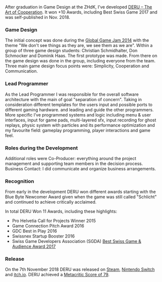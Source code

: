 
After graduation in Game Design at the ZHdK, I’ve developed <a href="https://www.deru.ch" target="_blank">DERU – The Art of Cooperation</a>.
It won +10 Awards, including Best Swiss Game 2017 and was self-published in Nov. 2018.

### Game Design

The initial concept was done during the [Global Game Jam 2014](https://v3.globalgamejam.org/2014/games/schlicht) with the theme "We don't see things as they are, we see them as we are".
Within a group of three game design students: Christian Schmidhalter, Don Schmocker and Dominik Haas. The first prototype was made.
From there on the game design was done in the group, including everyone from the team.  
Three main game design focus points were: Simplicity, Cooperation and Communication.

### Lead Programmer
As the Lead Programmer I was responsible for the overall software architecture with the main of goal "separation of concern".
Taking in consideration different templates for the users input and possible ports to different gaming hardware.
and leading and guide the other programmers.
More specific I’ve programmed systems and logic including menu & user interfaces, input for game pads, multi-layered sfx,
input recording for ghost replays, physic system with particles and its performance optimization
and my favourite field: gameplay programming, player interactions and game feel.

### Roles during the Development
Additional roles were Co-Producer: everything around the project management and supporting team members in the decision process.
Business Contact: I did communicate and organize business arrangements.


### Recognition

From early in the development DERU won different awards starting with the Blue Byte Newcomer Award given when the game
was still called "Schlicht" and continued to achieve critically acclaimed.

In total DERU Won 11 Awards, including these highlights:

- Pro Helvetia Call for Projects Winner 2015
- Game Connection Pitch Award 2016
- GDC Best in Play 2016
- Swissnex Startup Booster 2016
- Swiss Game Developers Association (SGDA) [Best Swiss Game & Audience Award 2017](https://www.sgda.ch/swiss-game-awards/)


### Release

On the 7th November 2018 DERU was released on [Steam](https://store.steampowered.com/app/632250/DERU__The_Art_of_Cooperation/), [Nintendo Switch](https://www.nintendo.com/us/store/products/deru-the-art-of-cooperation-switch/) and [itch.io](https://inkkit.itch.io/deru).
DERU achieved a [Metacritic Score of 79](https://www.metacritic.com/game/deru-the-art-of-cooperation/).


